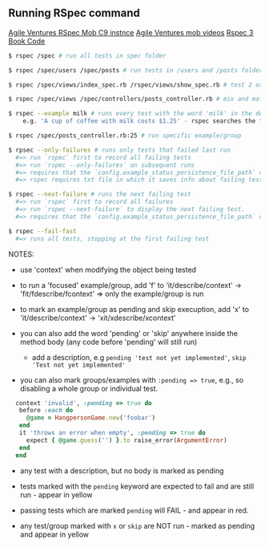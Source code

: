 ## Running RSpec command

[Agile Ventures RSpec Mob C9 instnce](https://ide.c9.io/tansaku/agile-ventures-mob)
[Agile Ventures mob videos](https://www.youtube.com/playlist?list=PLuyBZ95Nkc4bpwbzOTAkHy1Sj-kFNsdom)
[Rspec 3 Book Code](https://github.com/rspec-3-book) 

```bash
$ rspec /spec # run all tests in spec folder

$ rspec /spec/users /spec/posts # run tests in /users and /posts folders

$ rspec /spec/views/index_spec.rb /rspec/views/show_spec.rb # test 2 or more individual files

$ rspec /spec/views /spec/controllers/posts_controller.rb # mix and match files & folders

$ rspec --example milk # runs every test with the word 'milk' in the description (use --example or -e)
    e.g. 'A cup of coffee with milk costs $1.25' - rspec searches the full description

$ rspec /spec/posts_controller.rb:25 # run specific example/group

$ rpsec --only-failures # runs only tests that failed last run
  #=> run `rspec` first to record all failing tests
  #=> run `rspec --only-failures` on subsequent runs
  #=> requires that the `config.example_status_persistence_file_path` option is set in `spec_helper`
  #=> rspec requires txt file in which it saves info about failing tests.

$ rspec --next-failure # runs the next failing test
  #=> run `rspec` first to record all failures
  #=> run `rspec --next-failure` to display the next failing test.
  #=> requires that the `config.example_status_persistence_file_path` option is set in `spec_helper`

$ rspec --fail-fast
  #=> runs all tests, stopping at the first failing test
```


NOTES:

  * use 'context' when modifying the object being tested

  * to run a 'focused' example/group, add 'f' to 'it/describe/context' -> 'fit/fdescribe/fcontext'
     => only the example/group is run

  * to mark an example/group as pending and skip execuption, add 'x' to 'it/describe/context' -> 'xit/xdescribe/xcontext'

  * you can also add the word 'pending' or 'skip' anywhere inside the method body (any code before 'pending' will still run)
    * add a description, e.g `pending 'test not yet implemented'`, `skip 'Test not yet implemented'`

  * you can also mark groups/examples with `:pending => true`, e.g., so disabling a whole group or individual test. 

  ```ruby
    context 'invalid', :pending => true do
     before :each do
       @game = HangpersonGame.new('foobar')
     end
     it 'throws an error when empty', :pending => true do
       expect { @game.guess('') }.to raise_error(ArgumentError)
     end
    end
  ```


  * any test with a description, but no body is marked as pending

  * tests marked with the `pending` keyword are expected to fail and are still run - appear in yellow

  * passing tests which are marked `pending` will FAIL - and appear in red.

  * any test/group marked with `x` or `skip` are NOT run - marked as pending and appear in yellow
